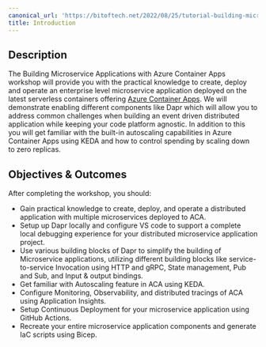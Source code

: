 ```yaml
---
canonical_url: 'https://bitoftech.net/2022/08/25/tutorial-building-microservice-applications-azure-container-apps-dapr/'
title: Introduction
---
```


## Description

The Building Microservice Applications with Azure Container Apps workshop will provide you with the practical knowledge to create, deploy and operate an enterprise level microservice application deployed on the latest serverless containers offering [Azure Container Apps](https://learn.microsoft.com/en-us/azure/container-apps/overview). We will demonstrate enabling different components like Dapr which will allow you to address common challenges when building an event driven distributed application while keeping your code platform agnostic. In addition to this you will get familiar with the built-in autoscaling capabilities in Azure Container Apps using KEDA and how to control spending by scaling down to zero replicas.

## Objectives & Outcomes

After completing the workshop, you should:

- Gain practical knowledge to create, deploy, and operate a distributed application with multiple microservices deployed to ACA.
- Setup up Dapr locally and configure VS code to support a complete local debugging experience for your distributed microservice application project.
- Use various building blocks of Dapr to simplify the building of Microservice applications, utilizing different building blocks like service-to-service Invocation using HTTP and gRPC, State management, Pub and Sub, and Input & output bindings.
- Get familiar with Autoscaling feature in ACA using KEDA.
- Configure Monitoring, Observability, and distributed tracings of ACA using Application Insights.
- Setup Continuous Deployment for your microservice application using GitHub Actions.
- Recreate your entire microservice application components and generate IaC scripts using Bicep.
